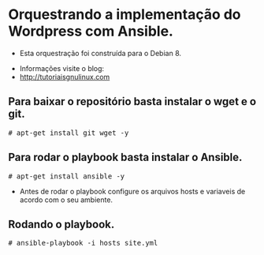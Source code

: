 # Orquestrando a implementação do Wordpress com Ansible.

* Esta orquestração foi construída para o Debian 8.
- Informações visite o blog:
- http://tutoriaisgnulinux.com

## Para baixar o repositório basta instalar o wget e o git.
<pre>
# apt-get install git wget -y
</pre>

## Para rodar o playbook basta instalar o Ansible.
<pre>
# apt-get install ansible -y
</pre>

* Antes de rodar o playbook configure os arquivos hosts e variaveis de acordo com o seu ambiente.

## Rodando o playbook.
<pre>
# ansible-playbook -i hosts site.yml
</pre>

